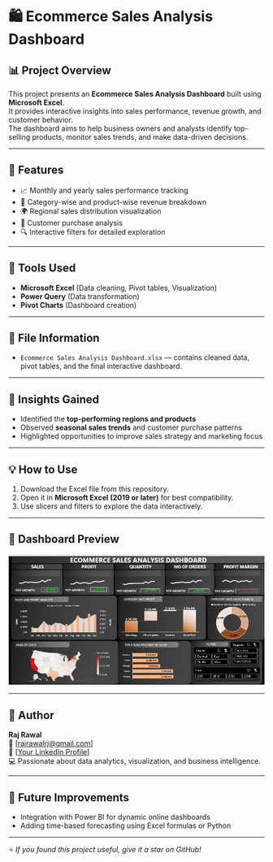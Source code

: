 # 🛍️ Ecommerce Sales Analysis Dashboard

## 📊 Project Overview
This project presents an **Ecommerce Sales Analysis Dashboard** built using **Microsoft Excel**.  
It provides interactive insights into sales performance, revenue growth, and customer behavior.  
The dashboard aims to help business owners and analysts identify top-selling products, monitor sales trends, and make data-driven decisions.

---

## 🚀 Features
- 📈 Monthly and yearly sales performance tracking  
- 🧾 Category-wise and product-wise revenue breakdown  
- 🌍 Regional sales distribution visualization  
- 👥 Customer purchase analysis  
- 🔍 Interactive filters for detailed exploration  

---

## 🧰 Tools Used
- **Microsoft Excel** (Data cleaning, Pivot tables, Visualization)
- **Power Query** (Data transformation)
- **Pivot Charts** (Dashboard creation)

---

## 📂 File Information
- `Ecommerce Sales Analysis Dashboard.xlsx` — contains cleaned data, pivot tables, and the final interactive dashboard.

---

## 🧠 Insights Gained
- Identified the **top-performing regions and products**
- Observed **seasonal sales trends** and customer purchase patterns
- Highlighted opportunities to improve sales strategy and marketing focus

---

## 💡 How to Use
1. Download the Excel file from this repository.  
2. Open it in **Microsoft Excel (2019 or later)** for best compatibility.  
3. Use slicers and filters to explore the data interactively.

---

## 📸 Dashboard Preview
[![View Dashboard](image.png)]([https://github.com/yourusername/ecommerce-dashboard](https://github.com/rajrawal/Ecommerce-Sales-Analysis-Dashboard/blob/main/image.png))


---

## 👤 Author
**Raj Rawal**  
📧 [rajrawalrj@gmail.com]  
🔗 [[Your LinkedIn Profile](https://www.linkedin.com/in/rajrawaldatascientist/)]  
💻 Passionate about data analytics, visualization, and business intelligence.

---

## 🏁 Future Improvements
- Integration with Power BI for dynamic online dashboards  
- Adding time-based forecasting using Excel formulas or Python  

---

⭐ *If you found this project useful, give it a star on GitHub!*
